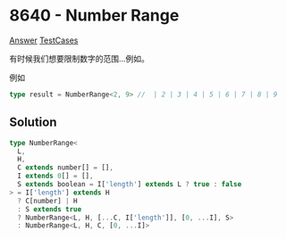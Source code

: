 # 8640 - Number Range

[Answer](https://github.com/lybenson/ts-checker/blob/master/src/8640-medium-number-range/template.ts) [TestCases](https://github.com/lybenson/ts-checker/blob/master/src/8640-medium-number-range/test-cases.ts)

有时候我们想要限制数字的范围...例如。

例如

```ts
type result = NumberRange<2, 9> //  | 2 | 3 | 4 | 5 | 6 | 7 | 8 | 9
```

## Solution

```ts
type NumberRange<
  L,
  H,
  C extends number[] = [],
  I extends 0[] = [],
  S extends boolean = I['length'] extends L ? true : false
> = I['length'] extends H
  ? C[number] | H
  : S extends true
  ? NumberRange<L, H, [...C, I['length']], [0, ...I], S>
  : NumberRange<L, H, C, [0, ...I]>
```
